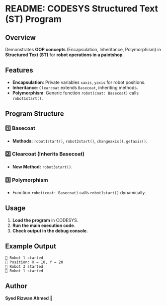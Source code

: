 # README: CODESYS Structured Text (ST) Program

## Overview
Demonstrates **OOP concepts** (Encapsulation, Inheritance, Polymorphism) in **Structured Text (ST)** for **robot operations in a paintshop**.

## Features
- **Encapsulation**: Private variables `xaxis`, `yaxis` for robot positions.
- **Inheritance**: `Clearcoat` extends `Basecoat`, inheriting methods.
- **Polymorphism**: Generic function `robot(coat: Basecoat)` calls `robot1start()`.

## Program Structure
### **1️⃣ Basecoat**
- **Methods:** `robot1start()`, `robot2start()`, `changeaxis()`, `getaxis()`.

### **2️⃣ Clearcoat (Inherits Basecoat)**
- **New Method:** `robot3start()`.

### **3️⃣ Polymorphism**
- Function `robot(coat: Basecoat)` calls `robot1start()` dynamically.

## Usage
1. **Load the program** in CODESYS.
2. **Run the main execution code**.
3. **Check output in the debug console**.

## Example Output
```
🤖 Robot 1 started
📌 Position: X = 10, Y = 20
🤖 Robot 3 started
🤖 Robot 1 started
```

## Author
**Syed Rizwan Ahmed** 🚀

